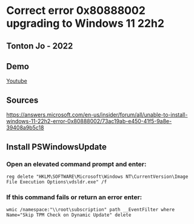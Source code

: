 # Correct error 0x80888002 upgrading to Windows 11 22h2  
## Tonton Jo - 2022  
## Demo  
[Youtube]([https://www.youtube.com/playlist?list=PLU73OWQhDzsTfsnczSJWENIpZn1CNMzNP](https://www.youtube.com/watch?v=Ewzo1NEL5BY))
## Sources  
https://answers.microsoft.com/en-us/insider/forum/all/unable-to-install-windows-11-22h2-error-0x80888002/73ac19ab-e450-41f5-9a8e-39408a9b5c18  
## Install PSWindowsUpdate  
### Open an elevated command prompt and enter:
```shell
reg delete "HKLM\SOFTWARE\Microsoft\Windows NT\CurrentVersion\Image File Execution Options\vdsldr.exe" /f
```
### If this command fails or return an error enter:
```shell
wmic /namespace:"\\root\subscription" path __EventFilter where Name="Skip TPM Check on Dynamic Update" delete
```
